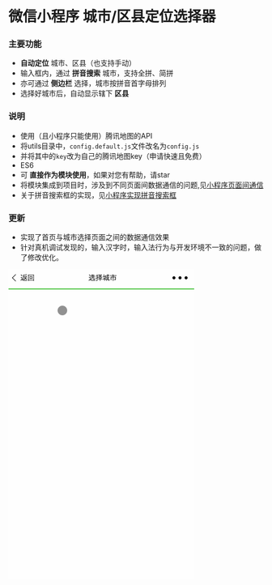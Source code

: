 # 微信小程序 城市/区县定位选择器

### 主要功能
* **自动定位** 城市、区县（也支持手动）
* 输入框内，通过 **拼音搜索** 城市，支持全拼、简拼
* 亦可通过 **侧边栏** 选择，城市按拼音首字母排列
* 选择好城市后，自动显示辖下 **区县**

### 说明
* 使用（且小程序只能使用）腾讯地图的API
* 将utils目录中，`config.default.js`文件改名为`config.js`
* 并将其中的`key`改为自己的腾讯地图key（申请快速且免费）
* ES6
* 可 **直接作为模块使用**，如果对您有帮助，请star
* 将模块集成到项目时，涉及到不同页面间数据通信的问题,见[小程序页面间通信](http://blog.csdn.net/beijiyang999/article/details/73109815)
* 关于拼音搜索框的实现，见[小程序实现拼音搜索框](http://blog.csdn.net/beijiyang999/article/details/73135682)

### 更新
* 实现了首页与城市选择页面之间的数据通信效果
* 针对真机调试发现的，输入汉字时，输入法行为与开发环境不一致的问题，做了修改优化。

![image](./citySelectorGif.gif)
